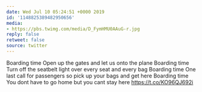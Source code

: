 ```yaml
---
date: Wed Jul 10 05:24:51 +0000 2019
id: '1148825389482950656'
media:
- https://pbs.twimg.com/media/D_FymHMU0AAuG-r.jpg
reply: false
retweet: false
source: twitter
---
```


Boarding time
Open up the gates and let us onto the plane
Boarding time
Turn off the seatbelt light over every seat and every bag
Boarding time
One last call for passengers so pick up your bags and get here
Boarding time
You dont have to go home but you cant stay here https://t.co/KO96QJ692i
